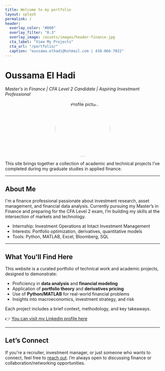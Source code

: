 ```yaml
---
title: Welcome to my portfolio
layout: splash
permalink: /
header:
  overlay_color: "#000"
  overlay_filter: "0.3"
  overlay_image: /assets/images/header-finance.jpg
  cta_label: "View My Projects"
  cta_url: "/portfolio/"
  caption: "oussama.elhadi@hotmail.com | 438-866-7022"
---
```


# Oussama El Hadi  
*Master's in Finance | CFA Level 2 Candidate | Aspiring Investment Professional*

<p align="center">
  <img src="/assets/images/profile.jpg" alt="Profile picture" width="180" style="border-radius: 50%;">
</p>

This site brings together a collection of academic and technical projects I’ve completed during my graduate studies in applied finance.

---

## About Me

I'm a finance professional passionate about investment research, asset management, and financial data analysis. Currently pursuing my Master’s in Finance and preparing for the CFA Level 2 exam, I’m building my skills at the intersection of markets and technology.

- Internship: Investment Operations at Intact Investment Management  
- Interests: Portfolio optimization, derivatives, quantitative models  
- Tools: Python, MATLAB, Excel, Bloomberg, SQL  

---

## What You'll Find Here

This website is a curated portfolio of technical work and academic projects, designed to demonstrate:

- Proficiency in **data analysis** and **financial modeling**
- Application of **portfolio theory** and **derivatives pricing**
- Use of **Python/MATLAB** for real-world financial problems
- Insights into macroeconomics, investment strategy, and risk

Each project includes a brief context, methodology, and key takeaways.  

👉 [You can visit my Linkedin profile here](https://www.linkedin.com/in/oussama-e-75665b229/)

---

## Let’s Connect

If you're a recruiter, investment manager, or just someone who wants to connect, feel free to [reach out](https://www.linkedin.com/in/oussamaelhadi/). I’m always open to discussing finance or collaboration/networking opportunities.


